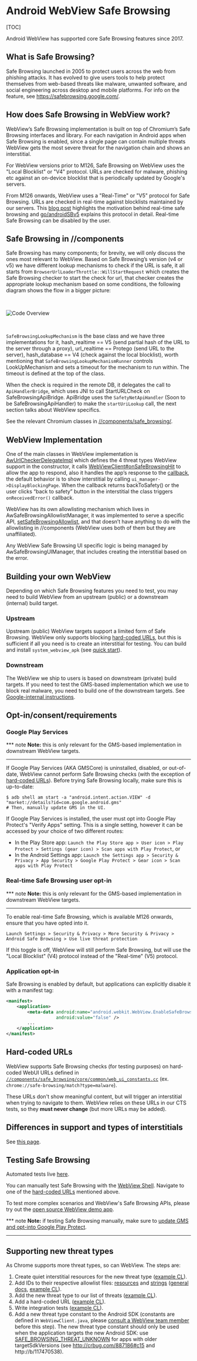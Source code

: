 # Android WebView Safe Browsing

[TOC]

Android WebView has supported core Safe Browsing features since 2017.

## What is Safe Browsing?

Safe Browsing launched in 2005 to protect users across the web from phishing attacks.
It has evolved to give users tools to help protect themselves from web-based threats
like malware, unwanted software, and social engineering across desktop and mobile
platforms. For info on the feature, see https://safebrowsing.google.com/.

## How does Safe Browsing in WebView work?

WebView’s Safe Browsing implementation is built on top of Chromium’s Safe Browsing
interfaces and library. For each navigation in Android apps when Safe Browsing is enabled,
since a single page can contain multiple threats WebView gets the most
severe threat for the navigation chain and shows an interstitial.

For WebView versions prior to M126, Safe Browsing on WebView uses the
"Local Blocklist" or "V4" protocol. URLs are checked for malware, phishing etc
against an on-device blocklist that is periodically updated by Google's servers.

From M126 onwards, WebView uses a "Real-Time" or "V5" protocol for Safe Browsing.
URLs are checked in real-time against blocklists maintained by our servers.
This [blog post](https://blog.google/products/chrome/google-chrome-safe-browsing-real-time/)
highlights the motivation behind real-time safe browsing and
[go/androidSBv5](http://go/androidSBv5) explains this protocol in detail.
Real-time Safe Browsing can be disabled by the user.

## Safe Browsing in //components

Safe Browsing has many components; for brevity, we will only discuss the ones most
relevant to WebView. Based on Safe Browsing’s version (v4 or v5) we have different
lookup mechanisms to check if the URL is safe, it all starts from
`BrowserUrlLoaderThrottle::WillStartRequest` which creates the Safe Browsing checker
to start the check for url, that checker creates the appropriate lookup mechanism
based on some conditions, the following diagram shows the flow in a bigger picture:

<br>

![Code Overview](docs/code-overview.png)

<br>

`SafeBrowsingLookupMechanism` is the base class and we have three implementations
for it, hash_realtime == V5 (send partial hash of the URL to the server through
a proxy), url_realtime == Protego (send URL to the server), hash_database == V4
(check against the local blocklist), worth mentioning that `SafeBrowsingLookupMechanismRunner`
controls LookUpMechanism and  sets a timeout for the mechanism to run within.
The timeout is defined at the top of the class.

When the check is required in the remote DB, it delegates the call to `ApiHandlerBridge`,
which uses JNI to call StartURLCheck on SafeBrowsingApiBridge. ApiBridge uses
the `SafetyNetApiHandler` (Soon to be SafeBrowsingApiHandler) to make the `startUriLookup`
call, the next section talks about WebView specifics.

See the relevant Chromium classes in
[//components/safe\_browsing/](/components/safe_browsing).

## WebView Implementation

One of the main classes in WebView implementation is
[AwUrlCheckerDelegateImpl](https://source.chromium.org/chromium/chromium/src/+/main:android_webview/browser/safe_browsing/aw_url_checker_delegate_impl.cc)
which defines the 4 threat types WebView support in the constructor, it calls
[WebViewClient#onSafeBrowsingHit](https://developer.android.com/reference/android/webkit/WebViewClient#onSafeBrowsingHit(android.webkit.WebView,%20android.webkit.WebResourceRequest,%20int,%20android.webkit.SafeBrowsingResponse))
to allow the app to respond, also it handles the app’s response to the
[callback](https://developer.android.com/reference/android/webkit/SafeBrowsingResponse),
the default behavior is to show interstitial by calling
`ui_manager->DisplayBlockingPage`. When the callback returns backToSafety()
or the user clicks “back to safety” button in the interstitial the class triggers
`onReceivedError()` callback.

WebView has its own allowlisting mechanism which lives in AwSafeBrowsingAllowlistManager,
it was implemented to serve a specific API,
[setSafeBrowsingAllowlist](https://developer.android.com/reference/androidx/webkit/WebViewCompat#setSafeBrowsingAllowlist(java.util.Set%3Cjava.lang.String%3E,android.webkit.ValueCallback%3Cjava.lang.Boolean%3E)),
and that doesn’t have anything to do with the allowlisting in //components
(WebView uses both of them but they are unaffiliated).

Any WebView Safe Browsing UI specific logic is being managed by AwSafeBrowsingUIManager,
that includes creating the interstitial based on the error.

## Building your own WebView

Depending on which Safe Browsing features you need to test, you may need to
build WebView from an upstream (public) or a downstream (internal) build target.

### Upstream

Upstream (public) WebView targets support a limited form of Safe Browsing.
WebView only supports blocking [hard-coded URLs](#hard_coded-urls), but this is
sufficient if all you need is to create an interstitial for testing. You can
build and install `system_webview_apk` (see [quick
start](/android_webview/docs/quick-start.md)).

### Downstream

The WebView we ship to users is based on downstream (private) build targets. If
you need to test the GMS-based implementation which we use to block real
malware, you need to build one of the downstream targets. See [Google-internal
instructions](http://go/clank-webview/build_instructions.md).

## Opt-in/consent/requirements

### Google Play Services

*** note
**Note:** this is only relevant for the GMS-based implementation in downstream
WebView targets.
***

If Google Play Services (AKA GMSCore) is uninstalled, disabled, or out-of-date,
WebView cannot perform Safe Browsing checks (with the exception of [hard-coded
URLs](#hard_coded-urls)). Before trying Safe Browsing locally, make sure this is
up-to-date:

```shell
$ adb shell am start -a "android.intent.action.VIEW" -d "market://details?id=com.google.android.gms"
# Then, manually update GMS in the UI.
```

If Google Play Services is installed, the user must opt into Google Play
Protect's "Verify Apps" setting. This is a single setting, however it can be
accessed by your choice of two different routes:

* In the Play Store app: `Launch the Play Store app > User icon > Play Protect >
  Settings (gear icon) > Scan apps with Play Protect`, or
* In the Android Settings app: `Launch the Settings app > Security & Privacy >
  App Security > Google Play Protect > Gear icon > Scan apps with Play Protect`


### Real-time Safe Browsing user opt-in

*** note
**Note:** this is only relevant for the GMS-based implementation in downstream
WebView targets.
***

To enable real-time Safe Browsing, which is available M126 onwards, ensure that
you have opted into it.

`Launch Settings > Security & Privacy > More Security & Privacy >
Android Safe Browsing > Use live threat protection`

If this toggle is off, WebView will still perform Safe Browsing, but will use
the "Local Blocklist" (V4) protocol instead of the "Real-time" (V5) protocol.

### Application opt-in

Safe Browsing is enabled by default, but applications can explicitly disable it
with a manifest tag:

```xml
<manifest>
    <application>
        <meta-data android:name="android.webkit.WebView.EnableSafeBrowsing"
                   android:value="false" />
        ...
    </application>
</manifest>
```

## Hard-coded URLs

WebView supports Safe Browsing checks (for testing purposes) on hard-coded WebUI
URLs defined in
[`//components/safe_browsing/core/common/web_ui_constants.cc`](/components/safe_browsing/core/common/web_ui_constants.cc)
(ex. `chrome://safe-browsing/match?type=malware`).

These URLs don't show meaningful content, but will trigger an interstitial when
trying to navigate to them. WebView relies on these URLs in our CTS tests, so
they **must never change** (but more URLs may be added).

## Differences in support and types of interstitials

See [this page](docs/differences.md).

## Testing Safe Browsing

Automated tests live
[here](/android_webview/javatests/src/org/chromium/android_webview/test/SafeBrowsingTest.java).

You can manually test Safe Browsing with the [WebView
Shell](/android_webview/docs/webview-shell.md). Navigate to one of the
[hard-coded URLs](#hard_coded-urls) mentioned above.

To test more complex scenarios and WebView's Safe Browsing APIs, please try out
the [open source WebView demo
app](https://android.googlesource.com/platform/frameworks/support/+/HEAD/webkit/integration-tests/testapp).

*** note
**Note:** if testing Safe Browsing manually, make sure to [update GMS and
opt-into Google Play Protect](#Google-Play-Services).
***

## Supporting new threat types

As Chrome supports more threat types, so can WebView. The steps are:

1. Create quiet interstitial resources for the new threat type ([example
   CL](https://chromium-review.googlesource.com/c/chromium/src/+/1256021)).
1. Add IDs to their respective allowlist files:
   [resources](/android_webview/ui/grit_resources_allowlist.txt) and
   [strings](/android_webview/ui/grit_strings_allowlist.txt) ([general
   docs](/android_webview/ui/README.md), [example
   CL](https://chromium-review.googlesource.com/c/chromium/src/+/1270476/12/android_webview/ui/grit_strings_whitelist.txt)).
1. Add the new threat type to our list of threats ([example
   CL](https://chromium-review.googlesource.com/c/chromium/src/+/1270476/12/android_webview/browser/aw_url_checker_delegate_impl.cc)).
1. Add a hard-coded URL ([example
   CL](https://chromium-review.googlesource.com/c/chromium/src/+/1270476/12/components/safe_browsing/web_ui/constants.cc)).
1. Write integration tests ([example
   CL](https://chromium-review.googlesource.com/c/chromium/src/+/1270476/12/android_webview/javatests/src/org/chromium/android_webview/test/SafeBrowsingTest.java)).
1. Add a new threat type constant to the Android SDK (constants are defined in
   `WebViewClient.java`, please [consult a WebView team
   member](https://groups.google.com/a/chromium.org/forum/#!forum/android-webview-dev)
   before this step). The new threat type constant should only be used when the
   application targets the new Android SDK: use
   [SAFE\_BROWSING\_THREAT\_UNKNOWN](https://developer.android.com/reference/android/webkit/WebViewClient.html#SAFE_BROWSING_THREAT_UNKNOWN)
   for apps with older targetSdkVersions (see http://crbug.com/887186#c15 and
   http://b/117470538).
